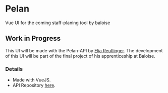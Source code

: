 # Pelan
Vue UI for the coming staff-planing tool by baloise

## Work in Progress
This UI will be made with the Pelan-API by [Elia Reutlinger](https://github.com/erleiuat).
The development of this UI will be part of the final project of his apprenticeship at Baloise.

### Details
- Made with VueJS.
- API Repository [here](https://github.com/baloise/pelan-api).
